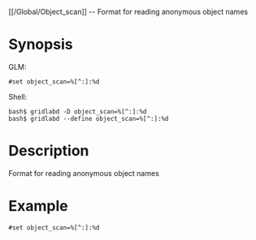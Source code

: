[[/Global/Object_scan]] -- Format for reading anonymous object names

# Synopsis

GLM:

~~~
#set object_scan=%[^:]:%d
~~~

Shell:

~~~
bash$ gridlabd -D object_scan=%[^:]:%d
bash$ gridlabd --define object_scan=%[^:]:%d
~~~

# Description

Format for reading anonymous object names

# Example

~~~
#set object_scan=%[^:]:%d
~~~
